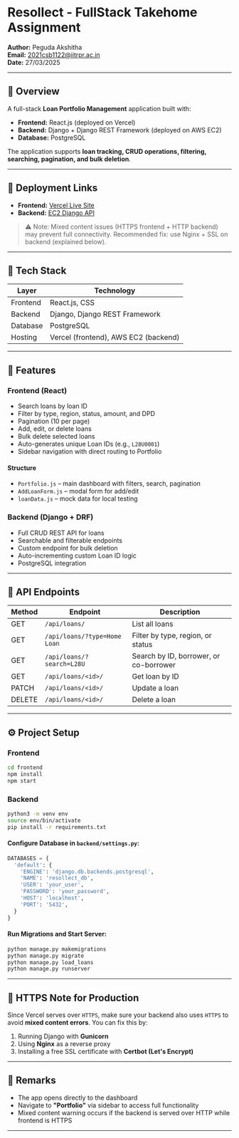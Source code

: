 # Resollect - FullStack Takehome Assignment

**Author:** Peguda Akshitha  
**Email:** 2021csb1122@iitrpr.ac.in  
**Date:** 27/03/2025  

---

## 📌 Overview

A full-stack **Loan Portfolio Management** application built with:

-  **Frontend:** React.js (deployed on Vercel)
-  **Backend:** Django + Django REST Framework (deployed on AWS EC2)
-  **Database:** PostgreSQL

The application supports **loan tracking, CRUD operations, filtering, searching, pagination, and bulk deletion**.

---

## 🔗 Deployment Links

- **Frontend:** [Vercel Live Site](https://recollect-full-stack-take-home-assignment-isk8blr5w.vercel.app/portfolio)  
- **Backend:** [EC2 Django API](http://51.20.64.214:8000/api)

> ⚠️ Note: Mixed content issues (HTTPS frontend + HTTP backend) may prevent full connectivity. Recommended fix: use Nginx + SSL on backend (explained below).

---

## 🚀 Tech Stack

| Layer     | Technology                   |
|-----------|------------------------------|
| Frontend  | React.js, CSS                |
| Backend   | Django, Django REST Framework |
| Database  | PostgreSQL                   |
| Hosting   | Vercel (frontend), AWS EC2 (backend) |

---

## 🧐 Features

### Frontend (React)

- Search loans by loan ID
- Filter by type, region, status, amount, and DPD
- Pagination (10 per page)
- Add, edit, or delete loans
- Bulk delete selected loans
- Auto-generates unique Loan IDs (e.g., `L28U0001`)
- Sidebar navigation with direct routing to Portfolio

#### Structure

- `Portfolio.js` – main dashboard with filters, search, pagination  
- `AddLoanForm.js` – modal form for add/edit  
- `loanData.js` – mock data for local testing  

### Backend (Django + DRF)

- Full CRUD REST API for loans
- Searchable and filterable endpoints
- Custom endpoint for bulk deletion
- Auto-incrementing custom Loan ID logic
- PostgreSQL integration

---

## 📡 API Endpoints

| Method | Endpoint                     | Description                            |
|--------|------------------------------|----------------------------------------|
| GET    | `/api/loans/`                | List all loans                         |
| GET    | `/api/loans/?type=Home Loan` | Filter by type, region, or status      |
| GET    | `/api/loans/?search=L28U`    | Search by ID, borrower, or co-borrower |
| GET    | `/api/loans/<id>/`           | Get loan by ID                         |
| PATCH  | `/api/loans/<id>/`           | Update a loan                          |
| DELETE | `/api/loans/<id>/`           | Delete a loan                          |

---

## ⚙️ Project Setup

### Frontend

```bash
cd frontend
npm install
npm start
```

### Backend

```bash
python3 -m venv env
source env/bin/activate
pip install -r requirements.txt
```

#### Configure Database in `backend/settings.py`:

```python
DATABASES = {
  'default': {
    'ENGINE': 'django.db.backends.postgresql',
    'NAME': 'resollect_db',
    'USER': 'your_user',
    'PASSWORD': 'your_password',
    'HOST': 'localhost',
    'PORT': '5432',
  }
}
```

#### Run Migrations and Start Server:

```bash
python manage.py makemigrations
python manage.py migrate
python manage.py load_loans  
python manage.py runserver
```

---

## 🔐 HTTPS Note for Production

Since Vercel serves over `HTTPS`, make sure your backend also uses `HTTPS` to avoid **mixed content errors**. You can fix this by:

1. Running Django with **Gunicorn**
2. Using **Nginx** as a reverse proxy
3. Installing a free SSL certificate with **Certbot (Let's Encrypt)**

---

## 📌 Remarks

- The app opens directly to the dashboard
- Navigate to **"Portfolio"** via sidebar to access full functionality
- Mixed content warning occurs if the backend is served over HTTP while frontend is HTTPS

---
